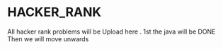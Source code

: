 # HACKER_RANK
All hacker rank problems will be Upload here . 1st the java will be DONE Then we will move unwards
